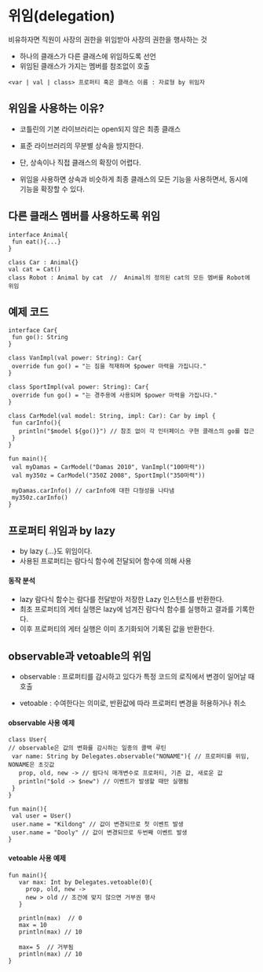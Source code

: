# 위임(delegation)
  
  비유하자면 직원이 사장의 권한을 위임받아 사장의 권한을 행사하는 것
  
 - 하나의 클래스가 다른 클래스에 위임하도록 선언
 - 위임된 클래스가 가지는 멤버를 참조없이 호출
 
 ```
 <var | val | class> 프로퍼티 혹은 클래스 이름 : 자료형 by 위임자
 ```
 
 
 ## 위임을 사용하는 이유?
 
 - 코틀린의 기본 라이브러리는 open되지 않은 최종 클래스
 - 표준 라이브러리의 무분별 상속을 방지한다.
 - 단, 상속이나 직접 클래스의 확장이 어렵다.
 
 - 위임을 사용하면 상속과 비슷하게 최종 클래스의 모든 기능을 사용하면서, 동시에 기능을 확장할 수 있다.
 
 
 ## 다른 클래스 멤버를 사용하도록 위임
 
 ```
 interface Animal{
  fun eat(){...}
 }
 
 class Car : Animal{}
 val cat = Cat()
 class Robot : Animal by cat  //  Animal의 정의된 cat의 모든 멤버를 Robot에 위임
 ```
 
 ## 예제 코드
 
 ```
 interface Car{
  fun go(): String
 }
 
 class VanImpl(val power: String): Car{
  override fun go() = "는 짐을 적재하며 $power 마력을 가집니다."
 }
 
 class SportImpl(val power: String): Car{
  override fun go() = "는 경주용에 사용되며 $power 마력을 가집니다."
 }
 
 class CarModel(val model: String, impl: Car): Car by impl {
  fun carInfo(){
    println("$model ${go()}") // 참조 없이 각 인터페이스 구현 클래스의 go를 접근
  }
 }
 
 fun main(){
  val myDamas = CarModel("Damas 2010", VanImpl("100마력"))
  val my350z = CarModel("350Z 2008", SportImpl("350마력"))
  
  myDamas.carInfo() // carInfo에 대한 다형성을 나타냄
  my350z.carInfo()
 }
 
 ```
 
 ## 프로퍼티 위임과 by lazy
 
 - by lazy {...}도 위임이다.
 - 사용된 프로퍼티는 람다식 함수에 전달되어 함수에 의해 사용
 
  #### 동작 분석
  
  - lazy 람다식 함수는 람다를 전달받아 저장한 Lazy<T> 인스턴스를 반환한다.
  - 최초 프로퍼티의 게터 실행은 lazy에 넘겨진 람다식 함수를 실행하고 결과를 기록한다.
  - 이후 프로퍼티의 게터 실행은 이미 초기화되어 기록된 값을 반환한다.
 
 
 ## observable과 vetoable의 위임
 
 - observable : 프로퍼티를 감시하고 있다가 특정 코드의 로직에서 변경이 일어날 때 호출
 
 - vetoable : 수여한다는 의미로, 반환값에 따라 프로퍼티 변경을 허용하거나 취소
 
 
 #### observable 사용 예제
 
 ```
 class User{
 // observable은 값의 변화를 감시하는 일종의 콜백 루틴
  var name: String by Delegates.observable("NONAME"){ // 프로퍼티를 위임, NONAME은 초깃값
    prop, old, new -> // 람다식 매개변수로 프로퍼티, 기존 값, 새로운 값
    println("$old -> $new") // 이벤트가 발생할 때만 실행됨
  }
 }
 
 fun main(){
  val user = User()
  user.name = "Kildong" // 값이 변경되므로 첫 이벤트 발생
  user.name = "Dooly" // 값이 변경되므로 두번째 이벤트 발생
 }
 ```
 
 
 #### vetoable 사용 예제
 
 ```
 fun main(){
    var max: Int by Delegates.vetoable(0){
      prop, old, new ->
      new > old // 조건에 맞지 않으면 거부권 행사
    }
    
    println(max)  // 0
    max = 10
    println(max) // 10
    
    max= 5  // 거부됨
    println(max) // 10
 }
 ```
 
